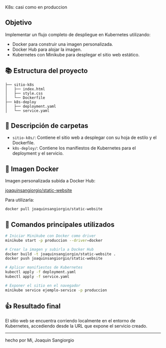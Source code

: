 
K8s: casi como en produccion

##  Objetivo
Implementar un flujo completo de despliegue en Kubernetes utilizando:
- Docker para construir una imagen personalizada.
- Docker Hub para alojar la imagen.
- Kubernetes con Minikube para desplegar el sitio web estático.

## 📚 Estructura del proyecto

```
├── sitio-k8s
│   ├── index.html
│   ├── style.css
│   └── Dockerfile
├── k8s-deploy
│   ├── deployment.yaml
│   └── service.yaml
```

## 📁 Descripción de carpetas
- `sitio-k8s/`: Contiene el sitio web  a desplegar con su hoja de estilo y el Dockerfile.
- `k8s-deploy/`: Contiene los manifiestos de Kubernetes para el deployment y el servicio.

## 🚀 Imagen Docker
Imagen personalizada subida a Docker Hub:

[joaquinsangiorgio/static-website](https://hub.docker.com/r/joaquinsangiorgio/static-website)

Para utilizarla:
```bash
docker pull joaquinsangiorgio/static-website
```

## 🚿 Comandos principales utilizados
```bash
# Iniciar Minikube con Docker como driver
minikube start -p produccion --driver=docker

# Crear la imagen y subirla a Docker Hub
docker build -t joaquinsangiorgio/static-website .
docker push joaquinsangiorgio/static-website

# Aplicar manifiestos de Kubernetes
kubectl apply -f deployment.yaml
kubectl apply -f service.yaml

# Exponer el sitio en el navegador
minikube service ejemplo-service -p produccion
```

## 👍 Resultado final
El sitio web se encuentra corriendo localmente en el entorno de Kubernetes, accediendo desde la URL que expone el servicio creado.

---

hecho por Mi, Joaquin Sangiorgio
